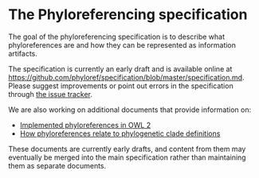 # The Phyloreferencing specification

The goal of the phyloreferencing specification is to describe what 
phyloreferences are and how they can be represented as information
artifacts.

The specification is currently an early draft and is available online at
https://github.com/phyloref/specification/blob/master/specification.md.
Please suggest improvements or point out errors in the specification through
[the issue tracker](https://github.com/phyloref/specification/issues).

We are also working on additional documents that provide information on:

 - [Implemented phyloreferences in OWL 2](drafts/phyloreferences_in_owl.md)
 - [How phyloreferences relate to phylogenetic clade definitions](drafts/phylogenetic_clade_definitions.md)

These documents are currently early drafts, and content from them may
eventually be merged into the main specification rather than maintaining
them as separate documents.

